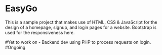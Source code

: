 # EasyGo
This is a sample project that makes use of HTML, CSS & JavaScript for the design of a homepage, signup, and login pages for a website.
Bootstrap is used for the responsiveness here.

#Yet to work on - Backend dev using PHP to process requests on login.
#Ongoing.

